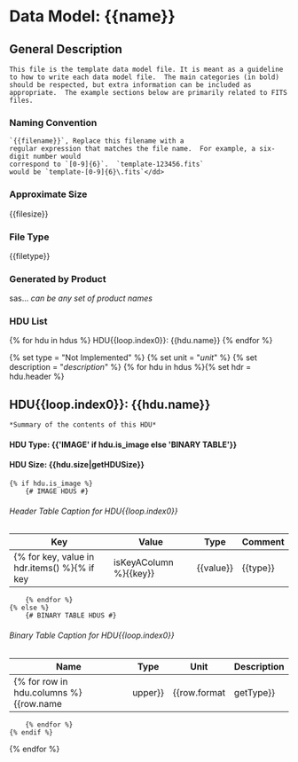 # Data Model: {{name}}

## General Description

    This file is the template data model file. It is meant as a guideline
    to how to write each data model file.  The main categories (in bold)
    should be respected, but extra information can be included as
    appropriate.  The example sections below are primarily related to FITS files.

### Naming Convention
    `{{filename}}`, Replace this filename with a
    regular expression that matches the file name.  For example, a six-digit number would
    correspond to `[0-9]{6}`.  `template-123456.fits`
    would be `template-[0-9]{6}\.fits`</dd>

### Approximate Size
{{filesize}}

### File Type
{{filetype}}

### Generated by Product
sas... *can be any set of product names*

### HDU List
{% for hdu in hdus %}
HDU{{loop.index0}}: {{hdu.name}}
{% endfor %}

{% set type = "Not Implemented" %}
{% set unit = "*unit*" %}
{% set description = "*description*" %}
{% for hdu in hdus %}{% set hdr = hdu.header %}

## HDU{{loop.index0}}: {{hdu.name}}
    *Summary of the contents of this HDU*

#### HDU Type: {{'IMAGE' if hdu.is_image else 'BINARY TABLE'}}
#### HDU Size: {{hdu.size|getHDUSize}}

    {% if hdu.is_image %}
        {# IMAGE HDUS #}
###### Header Table Caption for HDU{{loop.index0}}
Key | Value | Type | Comment
--- | --- | --- | ---
        {% for key, value in hdr.items() %}{% if key|isKeyAColumn %}{{key}} | {{value}} | {{type}} | {{hdr.comments[key]}}{% endif %}
        {% endfor %}
    {% else %}
        {# BINARY TABLE HDUS #}
###### Binary Table Caption for HDU{{loop.index0}}
Name | Type | Unit | Description
--- | --- | --- | ---
        {% for row in hdu.columns %}{{row.name|upper}} | {{row.format|getType}} | {{ unit }} | {{description }}
        {% endfor %}
    {% endif %}
{% endfor %}
